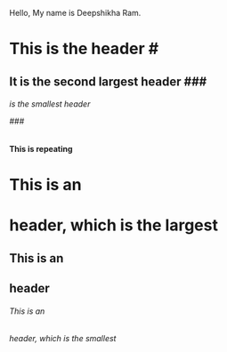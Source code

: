 Hello, My name is Deepshikha Ram.
<h1> This is the header
  # <h2> It is the second largest header
  ###<h6> is the smallest header
  
###<h4> This is repeating
  # This is an <h1> header, which is the largest
## This is an <h2> header
###### This is an <h6> header, which is the smallest
